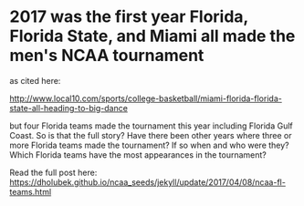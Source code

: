 # 2017 was the first year Florida, Florida State, and Miami all made the men's NCAA tournament

as cited here:

http://www.local10.com/sports/college-basketball/miami-florida-florida-state-all-heading-to-big-dance

but four Florida teams made the tournament this year including Florida Gulf Coast.  So is that the full story?  Have there been other years where three or more Florida teams made the tournament?  If so when and who were they?  Which Florida teams have the most appearances in the tournament?  

Read the full post here: https://dholubek.github.io/ncaa_seeds/jekyll/update/2017/04/08/ncaa-fl-teams.html
